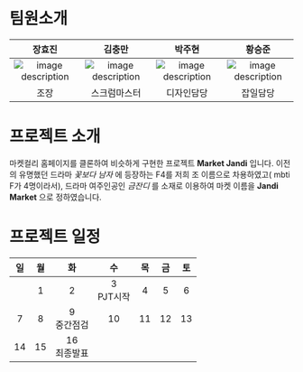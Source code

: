 # 팀원소개



| **장효진** | **김충만**  | **박주현**  | **황승준**  |
|:---:|:---:|:---:|:---:|
| ![image description](https://cdn.discordapp.com/attachments/1159345472624930840/1192661791369597029/f4-23.png?ex=65a9e3d9&is=65976ed9&hm=4debde3afe14bb292c036652a426f6894b1a06fa41a44da1599483b83259e0b8&)  | ![image description](https://cdn.discordapp.com/attachments/1159345472624930840/1192661791868731505/f4-25.png?ex=65a9e3d9&is=65976ed9&hm=08255bf864ce4067e94f5dddd93418425e6dc880bcc18d7448db180573c36dc4&)  | ![image description](https://cdn.discordapp.com/attachments/1159345472624930840/1192661792099405984/f4-26.png?ex=65a9e3d9&is=65976ed9&hm=7dd05c4dd5a8dcf033c3a23eb4ff396e1982fd3796c19f5c22850fbf3220968a&)  | ![image description](https://cdn.discordapp.com/attachments/1159345472624930840/1192661791600287804/f4-24.png?ex=65a9e3d9&is=65976ed9&hm=bc695fbce74f514ad1c4b25618ed98423a8c16e6028ec6695333d2f5dc63b2a8&)  |
| 조장  | 스크럼마스터  | 디자인담당  |  잡일담당 |


# 프로젝트 소개
마켓컬리 홈페이지를 클론하여 비슷하게 구현한 프로젝트 **Market Jandi** 입니다.
이전의 유명했던 드라마 *꽃보다 남자* 에 등장하는 F4를 저희 조 이름으로 차용하였고( mbti F가 4명이라서), 
드라마 여주인공인 *금잔디* 를 소재로 이용하여 마켓 이름을 **Jandi Market** 으로 정하였습니다.


# 프로젝트 일정
| **일** | **월** |    **화**   | **수** | **목** | **금** | **토** |
|:------:|:------:|:-----------:|:------:|:------:|:------:|:------:|
|        |    1   |      2     |    3<br/>PJT시작   |    4   |    5   |    6   |
|    7   |    8   |  9 <br/>중간점검 |   10   |   11   |   12   |   13   |
|   14   |   15   | 16 <br/>최종발표 |        |        |        |        |

